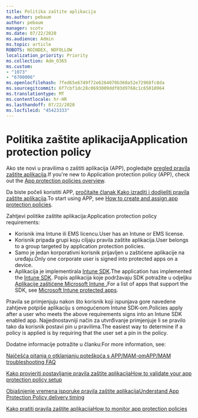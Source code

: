 ```yaml
---
title: Politika zaštite aplikacija
ms.author: pebaum
author: pebaum
manager: scotv
ms.date: 07/22/2020
ms.audience: Admin
ms.topic: article
ROBOTS: NOINDEX, NOFOLLOW
localization_priority: Priority
ms.collection: Adm_O365
ms.custom:
- "1073"
- "6700006"
ms.openlocfilehash: 7fed65e6749f72e6264070b360a52e72968fc8da
ms.sourcegitcommit: 6f7cbf1dc28c0693009ddf03d9768c1c65018964
ms.translationtype: MT
ms.contentlocale: hr-HR
ms.lasthandoff: 07/22/2020
ms.locfileid: "45423333"
---
```

# <a name="application-protection-policy"></a><span data-ttu-id="10cc9-102">Politika zaštite aplikacija</span><span class="sxs-lookup"><span data-stu-id="10cc9-102">Application protection policy</span></span>

<span data-ttu-id="10cc9-103">Ako ste novi u pravilima o zaštiti aplikacija (APP), pogledajte [pregled pravila zaštite aplikacija](https://docs.microsoft.com/intune/apps/app-protection-policy).</span><span class="sxs-lookup"><span data-stu-id="10cc9-103">If you're new to Application protection policy (APP), check out the [App protection policies overview](https://docs.microsoft.com/intune/apps/app-protection-policy).</span></span>

<span data-ttu-id="10cc9-104">Da biste počeli koristiti APP, [pročitajte članak Kako izraditi i dodijeliti pravila zaštite aplikacija](https://docs.microsoft.com/intune/app-protection-policies).</span><span class="sxs-lookup"><span data-stu-id="10cc9-104">To start using APP, see [How to create and assign app protection policies](https://docs.microsoft.com/intune/app-protection-policies).</span></span>

<span data-ttu-id="10cc9-105">Zahtjevi politike zaštite aplikacija:</span><span class="sxs-lookup"><span data-stu-id="10cc9-105">Application protection policy requirements:</span></span>

- <span data-ttu-id="10cc9-106">Korisnik ima Intune ili EMS licencu.</span><span class="sxs-lookup"><span data-stu-id="10cc9-106">User has an Intune or EMS license.</span></span>
- <span data-ttu-id="10cc9-107">Korisnik pripada grupi koju ciljaju pravila zaštite aplikacija.</span><span class="sxs-lookup"><span data-stu-id="10cc9-107">User belongs to a group targeted by application protection policies.</span></span>
- <span data-ttu-id="10cc9-108">Samo je jedan korporativni korisnik prijavljen u zaštićene aplikacije na uređaju.</span><span class="sxs-lookup"><span data-stu-id="10cc9-108">Only one corporate user is signed into protected apps on a device.</span></span>
- <span data-ttu-id="10cc9-109">Aplikacija je implementirala [Intune SDK](https://docs.microsoft.com/intune/app-sdk-get-started).</span><span class="sxs-lookup"><span data-stu-id="10cc9-109">The application has implemented the [Intune SDK](https://docs.microsoft.com/intune/app-sdk-get-started).</span></span> <span data-ttu-id="10cc9-110">Popis aplikacija koje podržavaju SDK potražite u odjeljku [Aplikacije zaštićene Microsoft Intune .](https://docs.microsoft.com/intune/apps-supported-intune-apps)</span><span class="sxs-lookup"><span data-stu-id="10cc9-110">For a list of apps that support the SDK, see [Microsoft Intune protected apps](https://docs.microsoft.com/intune/apps-supported-intune-apps).</span></span>

<span data-ttu-id="10cc9-111">Pravila se primjenjuju nakon što korisnik koji ispunjava gore navedene zahtjeve potpiše aplikaciju s omogućenom Intune SDK-om.</span><span class="sxs-lookup"><span data-stu-id="10cc9-111">Policies apply after a user who meets the above requirements signs into an Intune SDK enabled app.</span></span> <span data-ttu-id="10cc9-112">Najjednostavniji način za utvrđivanje primjenjuje li se pravilo tako da korisnik postavi pin u pravilima.</span><span class="sxs-lookup"><span data-stu-id="10cc9-112">The easiest way to determine if a policy is applied is by requiring that the user set a pin in the policy.</span></span> 

<span data-ttu-id="10cc9-113">Dodatne informacije potražite u članku:</span><span class="sxs-lookup"><span data-stu-id="10cc9-113">For more information, see:</span></span>

[<span data-ttu-id="10cc9-114">Najčešća pitanja o otklanjanju poteškoća s APP/MAM-om</span><span class="sxs-lookup"><span data-stu-id="10cc9-114">APP/MAM troubleshooting FAQ</span></span>](https://docs.microsoft.com/intune/apps/troubleshoot-mam)  

[<span data-ttu-id="10cc9-115">Kako provjeriti postavljanje pravila zaštite aplikacija</span><span class="sxs-lookup"><span data-stu-id="10cc9-115">How to validate your app protection policy setup</span></span>](https://docs.microsoft.com/intune/app-protection-policies-validate)

[<span data-ttu-id="10cc9-116">Objašnjenje vremena isporuke pravila zaštite aplikacija</span><span class="sxs-lookup"><span data-stu-id="10cc9-116">Understand App Protection Policy delivery timing</span></span>](https://docs.microsoft.com/intune/app-protection-policy-delivery)  

[<span data-ttu-id="10cc9-117">Kako pratiti pravila zaštite aplikacija</span><span class="sxs-lookup"><span data-stu-id="10cc9-117">How to monitor app protection policies</span></span>](https://docs.microsoft.com/intune/app-protection-policies-monitor)